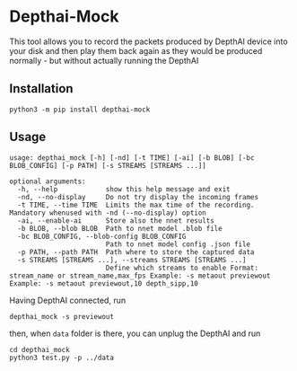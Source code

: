 # Depthai-Mock

This tool allows you to record the packets produced by DepthAI device into your disk
and then play them back again as they would be produced normally - but without actually running the DepthAI

## Installation

```
python3 -m pip install depthai-mock
```
## Usage

```
usage: depthai_mock [-h] [-nd] [-t TIME] [-ai] [-b BLOB] [-bc BLOB_CONFIG] [-p PATH] [-s STREAMS [STREAMS ...]]

optional arguments:
  -h, --help            show this help message and exit
  -nd, --no-display     Do not try display the incoming frames
  -t TIME, --time TIME  Limits the max time of the recording. Mandatory whenused with -nd (--no-display) option
  -ai, --enable-ai      Store also the nnet results
  -b BLOB, --blob BLOB  Path to nnet model .blob file
  -bc BLOB_CONFIG, --blob-config BLOB_CONFIG
                        Path to nnet model config .json file
  -p PATH, --path PATH  Path where to store the captured data
  -s STREAMS [STREAMS ...], --streams STREAMS [STREAMS ...]
                        Define which streams to enable Format: stream_name or stream_name,max_fps Example: -s metaout previewout Example: -s metaout previewout,10 depth_sipp,10
```

Having DepthAI connected, run
```
depthai_mock -s previewout
```

then, when `data` folder is there, you can unplug the DepthAI and run

```
cd depthai_mock
python3 test.py -p ../data
```